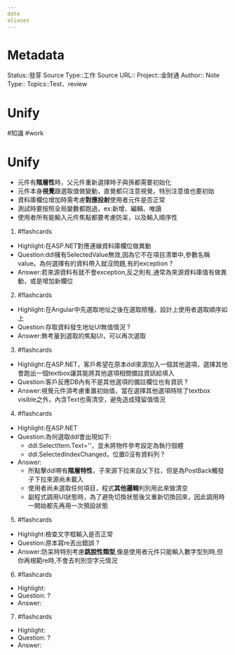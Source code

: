 ```yaml
---
date
aliases
---
```

# Metadata
Status::發芽
Source Type::工作
Source URL::
Project::金財通
Author::
Note Type::
Topics::Test、review

# Unify

#知識 #work 

# Unify
- 元件有**階層性**時，父元件重新選擇時子與孫都需要初始化
- 元件本身**視覺**跟選取值做變動，直覺都只注意視覺，特別注意值也要初始
- 資料庫欄位增加時需考慮**對應投射**使用者元件是否正常
- 測試時要按照全局變數都跑過，ex:新增、編輯、唯讀
- 使用者所有能輸入元件焦點都要考慮防呆，以及輸入順序性


1. #flashcards 
- Highlight:在ASP.NET對應連線資料庫欄位做異動
- Question:ddl擁有SelectedValue無效,因為它不在項目清單中,參數名稱value。為何選擇有的資料帶入就沒問題,有的exception
?
- Answer:若來源資料有就不會exception,反之則有,通常為來源資料庫值有做異動，或是增加新欄位

2. #flashcards 
- Highlight:在Angular中先選取地址之後在選取險種，設計上使用者選取順序如上
- Question:存取資料發生地址UI無值情況
?
- Answer:無考量到選取的焦點UI，可以再次選取

3. #flashcards 
- Highlight:在ASP.NET，客戶希望在原本ddl來源加入一個其他選項，選擇其他會跑出一個textbox讓其能將其他選項相關備註資訊給填入
- Question:客戶反應DB內有不是其他選項的備註欄位也有資訊
?
- Answer:視覺元件須考慮重置初始值，當在選擇其他選項時除了textbox visible之外，內含Text也需清空，避免造成殘留值情況


4. #flashcards 
- Highlight:在ASP.NET
- Question:為何選取ddl會出現如下:
  - ddl.SelectItem.Text=''，並未將物件參考設定為執行個體
  - ddl.SelectedIndexChanged，位置0沒有資料列
?
- Answer:
  - 所點擊ddl帶有**階層特性**，子來源下拉來自父下拉，但是為PostBack觸發子下拉來源尚未載入
  - 使用者尚未選取任何項目，程式**其他邏輯**判別用此來做清空
  - 副程式調用UI狀態時，為了避免切換狀態後又重新切換回來，因此調用時一開始都先再用一次預設狀態


5. #flashcards 
- Highlight:檢查文字框輸入是否正常
- Question:原本寫re丟出錯誤
?
- Answer:防呆時特別考慮**跳脫性類型**,像是使用者元件只能輸入數字型別時,但你再規範re時,不會去判別空字元情況 

6. #flashcards 
- Highlight:
- Question:
?
- Answer:

7. #flashcards 
- Highlight:
- Question:
?
- Answer:
